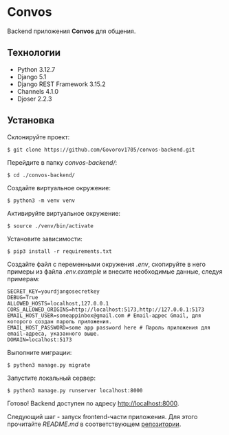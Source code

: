# Convos

Backend приложения **Convos** для общения.

## Технологии

- Python 3.12.7
- Django 5.1
- Django REST Framework 3.15.2
- Channels 4.1.0
- Djoser 2.2.3

## Установка

Склонируйте проект:

`$ git clone https://github.com/Govorov1705/convos-backend.git`

Перейдите в папку _convos-backend/_:

`$ cd ./convos-backend/`

Создайте виртуальное окружение:

`$ python3 -m venv venv`

Активируйте виртуальное окружение:

`$ source ./venv/bin/activate`

Установите зависимости:

`$ pip3 install -r requirements.txt`

Создайте файл с переменными окружения _.env_, скопируйте в него примеры из файла _.env.example_ и внесите необходимые данные, следуя примерам:

```
SECRET_KEY=yourdjangosecretkey
DEBUG=True
ALLOWED_HOSTS=localhost,127.0.0.1
CORS_ALLOWED_ORIGINS=http://localhost:5173,http://127.0.0.1:5173
EMAIL_HOST_USER=someappinbox@gmail.com # Email-адрес Gmail, для которого создан пароль приложения.
EMAIL_HOST_PASSWORD=some app password here # Пароль приложения для email-адреса, указанного выше.
DOMAIN=localhost:5173
```

Выполните миграции:

`$ python3 manage.py migrate`

Запустите локальный сервер:

`$ python3 manage.py runserver localhost:8000`

Готово! Backend доступен по адресу [http://localhost:8000](http://localhost:8000).

Следующий шаг - запуск frontend-части приложения. Для этого прочитайте _README.md_ в соответствующем [репозитории](https://github.com/Govorov1705/convos-frontend).
